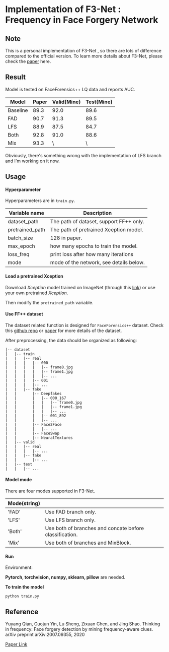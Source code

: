 # Implementation of F3-Net​ : Frequency in Face Forgery Network

## Note

This is a personal implementation of F3-Net , so there are lots of difference compared to the official version. To learn more details about F3-Net, please check the [paper](https://arxiv.org/abs/2007.09355) here.



## Result

Model is tested on FaceForensics++ LQ data and reports AUC. 

| Model    | Paper | Valid(Mine) | Test(Mine) |
| -------- | ----- | ----------- | ---------- |
| Baseline | 89.3  | 92.0        | 89.6       |
| FAD      | 90.7  | 91.3        | 89.5       |
| LFS      | 88.9  | 87.5        | 84.7       |
| Both     | 92.8  | 91.0        | 88.6       |
| Mix      | 93.3  | \           | \          |

Obviously, there's something wrong with the implementation of LFS branch and I'm working on it now.



## Usage

#### Hyperparameter

Hyperparameters are in `train.py`.

| Variable name   | Description                             |
| --------------- | --------------------------------------- |
| dataset_path    | The path of dataset, support FF++ only. |
| pretrained_path | The path of pretrained Xception model.  |
| batch_size      | 128 in paper.                           |
| max_epoch       | how many epochs to train the model.     |
| loss_freq       | print loss after how many iterations    |
| mode            | mode of the network, see details below. |



#### Load a pretrained Xception

Download *Xception* model trained on ImageNet (through this [link](http://data.lip6.fr/cadene/pretrainedmodels/xception-b5690688.pth)) or use your own pretrained *Xception*.

Then modify the `pretrained_path`  variable.



#### Use FF++ dataset

The dataset related function is designed for `FaceForensics++`  dataset. Check this [github repo](https://github.com/ondyari/FaceForensics) or [paper](https://arxiv.org/abs/1901.08971) for more details of the dataset.

After preprocessing, the data should be organized as following:

```
|-- dataset
|   |-- train
|   |   |-- real
|   |   |	|-- 000
|   |   |	|	|-- frame0.jpg
|   |   |	|	|-- frame1.jpg
|   |   |	|	|-- ...
|   |   |	|-- 001
|   |   |	|-- ...
|   |   |-- fake
|   |   	|-- Deepfakes
|   |   	|	|-- 000_167
|   |		|	|	|-- frame0.jpg
|   |		|	|	|-- frame1.jpg
|   |		|	|	|-- ...
|   |		|	|-- 001_892
|   |		|	|-- ...
|   |   	|-- Face2Face
|   |		|	|-- ...
|   |   	|-- FaceSwap
|   |   	|-- NeuralTextures
|   |-- valid
|   |	|-- real
|   |	|	|-- ...
|   |	|-- fake
|   |		|-- ...
|   |-- test
|   |	|-- ...
```



#### Model mode

There are four modes supported in F3-Net​.

| Mode(string) |                                                         |
| ------------ | ------------------------------------------------------- |
| 'FAD'        | Use FAD branch only.                                    |
| 'LFS'        | Use LFS branch only.                                    |
| 'Both'       | Use both of branches and concate before classification. |
| 'Mix'        | Use both of branches and MixBlock.                      |

 

#### Run

Environment:

**Pytorch, torchvision, numpy, sklearn, pillow** are needed.

**To train the model**

`python train.py`



## Reference

Yuyang Qian, Guojun Yin, Lu Sheng, Zixuan Chen, and Jing Shao. Thinking in frequency: Face forgery detection by mining frequency-aware clues. arXiv preprint arXiv:2007.09355, 2020

[Paper Link](https://arxiv.org/abs/2007.09355)